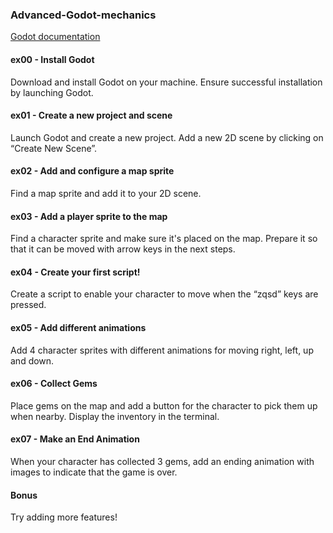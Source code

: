 ### Advanced-Godot-mechanics
[Godot documentation](https://docs.godotengine.org/fr/4.x/getting_started/introduction/introduction_to_godot.html)

#### ex00 - Install Godot
Download and install Godot on your machine. Ensure successful installation by launching Godot.

#### ex01 - Create a new project and scene
Launch Godot and create a new project. Add a new 2D scene by clicking on “Create New Scene”.

#### ex02 - Add and configure a map sprite
Find a map sprite and add it to your 2D scene.

#### ex03 - Add a player sprite to the map
Find a character sprite and make sure it's placed on the map. Prepare it so that it can be moved with arrow keys in the next steps.

#### ex04 - Create your first script!
Create a script to enable your character to move when the “zqsd” keys are pressed.

#### ex05 - Add different animations
Add 4 character sprites with different animations for moving right, left, up and down.

#### ex06 - Collect Gems
Place gems on the map and add a button for the character to pick them up when nearby. Display the inventory in the terminal.

#### ex07 - Make an End Animation
When your character has collected 3 gems, add an ending animation with images to indicate that the game is over.

#### Bonus
Try adding more features!
